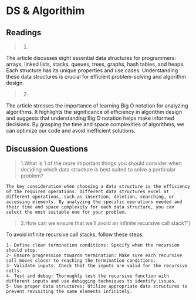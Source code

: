 # DS & Algorithim
## Readings
>1.
The article discusses eight essential data structures for programmers: arrays, linked lists, stacks, queues, trees, graphs, hash tables, and heaps. Each structure has its unique properties and use cases. Understanding these data structures is crucial for efficient problem-solving and algorithm design.

>2.
The article stresses the importance of learning Big O notation for analyzing algorithms. It highlights the significance of efficiency in algorithm design and suggests that understanding Big O notation helps make informed decisions. By grasping the time and space complexities of algorithms, we can optimize our code and avoid inefficient solutions.

## Discussion Questions

> 1.What is 1 of the more important things you should consider when deciding which data structure is best suited to solve a particular problem?<br/>
```
The key consideration when choosing a data structure is the efficiency of the required operations. Different data structures excel at different operations, such as insertion, deletion, searching, or accessing elements. By analyzing the specific operations needed and their time and space complexity for each data structure, you can select the most suitable one for your problem.
```

>2.How can we ensure that we’ll avoid an infinite recursive call stack?']

To avoid infinite recursive call stacks, follow these steps:
```
1- Define clear termination conditions: Specify when the recursion should stop.
2- Ensure progression towards termination: Make sure each recursive call moves closer to reaching the termination conditions.
3- Validate inputs: Check that the inputs are valid for the recursive calls.
4- Test and debug: Thoroughly test the recursive function with different inputs and use debugging techniques to identify issues.
5- Use proper data structures: Utilize appropriate data structures to prevent revisiting the same elements infinitely.
```
